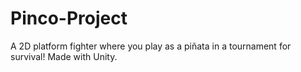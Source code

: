 # Pinco-Project
A 2D platform fighter where you play as a piñata in a tournament for survival! Made with Unity.
